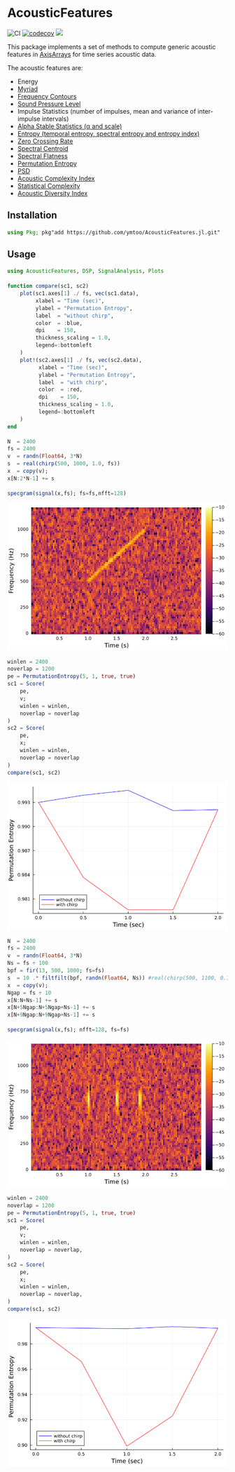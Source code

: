 # AcousticFeatures
![CI](https://github.com/ymtoo/AcousticFeatures.jl/workflows/CI/badge.svg)
[![codecov](https://codecov.io/gh/ymtoo/AcousticFeatures.jl/branch/master/graph/badge.svg)](https://codecov.io/gh/ymtoo/AcousticFeatures.jl)
[![](https://img.shields.io/badge/docs-dev-blue.svg)](https://ymtoo.github.io/AcousticFeatures.jl/dev)

This package implements a set of methods to compute generic acoustic features in [AxisArrays](https://github.com/JuliaArrays/AxisArrays.jl.git) for time series acoustic data.

The acoustic features are:
- Energy
- [Myriad](https://link.springer.com/article/10.1155/S1110865702000483)
- [Frequency Contours](https://asa.scitation.org/doi/10.1121/1.3531926)
- [Sound Pressure Level](https://en.wikipedia.org/wiki/Sound_pressure#Sound_pressure_level)
- Impulse Statistics (number of impulses, mean and variance of inter-impulse intervals)
- [Alpha Stable Statistics (α and scale)](https://en.wikipedia.org/wiki/Stable_distribution)
- [Entropy (temporal entropy, spectral entropy and entropy index)](https://journals.plos.org/plosone/article?id=10.1371/journal.pone.0004065)
- [Zero Crossing Rate](https://en.wikipedia.org/wiki/Zero-crossing_rate)
- [Spectral Centroid](https://en.wikipedia.org/wiki/Spectral_centroid)
- [Spectral Flatness](https://en.wikipedia.org/wiki/Spectral_flatness)
- [Permutation Entropy](http://materias.df.uba.ar/mta2019v/files/2019/06/permutation_entropy1.pdf)
- [PSD](https://en.wikipedia.org/wiki/Spectral_density)
- [Acoustic Complexity Index](https://www.sciencedirect.com/science/article/abs/pii/S1470160X10002037)
- [Statistical Complexity](https://arxiv.org/abs/nlin/0205033)
- [Acoustic Diversity Index](https://link.springer.com/article/10.1007/s10980-011-9636-9)

## Installation
```julia
using Pkg; pkg"add https://github.com/ymtoo/AcousticFeatures.jl.git"
```

## Usage
```julia
using AcousticFeatures, DSP, SignalAnalysis, Plots

function compare(sc1, sc2)
    plot(sc1.axes[1] ./ fs, vec(sc1.data),
         xlabel = "Time (sec)",
         ylabel = "Permutation Entropy",
         label  = "without chirp",
         color  = :blue,
         dpi    = 150,
         thickness_scaling = 1.0,
         legend=:bottomleft
    )
    plot!(sc2.axes[1] ./ fs, vec(sc2.data),
          xlabel = "Time (sec)",
          ylabel = "Permutation Entropy",
          label  = "with chirp",
          color  = :red,
          dpi    = 150,
          thickness_scaling = 1.0,
          legend=:bottomleft
    )
end

N  = 2400
fs = 2400
v  = randn(Float64, 3*N)
s  = real(chirp(500, 1000, 1.0, fs))
x  = copy(v); 
x[N:2*N-1] += s

specgram(signal(x,fs); fs=fs,nfft=128)
```
![window](chirp1-spec.png)
```julia
winlen = 2400
noverlap = 1200
pe = PermutationEntropy(5, 1, true, true)
sc1 = Score(
    pe,
    v;
    winlen = winlen,
    noverlap = noverlap
)
sc2 = Score(
    pe,
    x;
    winlen = winlen,
    noverlap = noverlap
)
compare(sc1, sc2)
```
![window](chirp1-permutationentropy.png)
```julia
N  = 2400
fs = 2400
v  = randn(Float64, 3*N)
Ns = fs ÷ 100
bpf = fir(13, 500, 1000; fs=fs) 
s  = 10 .* filtfilt(bpf, randn(Float64, Ns)) #real(chirp(500, 1100, 0.1, fs))
x  = copy(v); 
Ngap = fs ÷ 10
x[N:N+Ns-1] += s
x[N+5Ngap:N+5Ngap+Ns-1] += s
x[N+9Ngap:N+9Ngap+Ns-1] += s

specgram(signal(x,fs); nfft=128, fs=fs)
```
![window](chirp3-spec.png)
```julia
winlen = 2400
noverlap = 1200
pe = PermutationEntropy(5, 1, true, true)
sc1 = Score(
    pe,
    v;
    winlen = winlen,
    noverlap = noverlap,
)
sc2 = Score(
    pe,
    x;
    winlen = winlen,
    noverlap = noverlap,
)
compare(sc1, sc2)
```
![window](chirp3-permutationentropy.png)